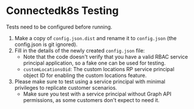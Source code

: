 # Connectedk8s Testing

Tests need to be configured before running.

1. Make a copy of `config.json.dist` and rename it to `config.json` (the config.json is git ignored).
1. Fill in the details of the newly created `config.json` file:
    - Note that the code doesn't verify that you have a valid RBAC service principal application, so a fake one can be used for testing.
    - `customLocationsOid`: The custom locations RP service principal object ID for enabling the custom locations feature.
1. Please make sure to test using a service principal with minimal privileges to replicate customer scenarios.
    - Make sure you test with a service principal without Graph API permissions, as some customers don't expect to need it.